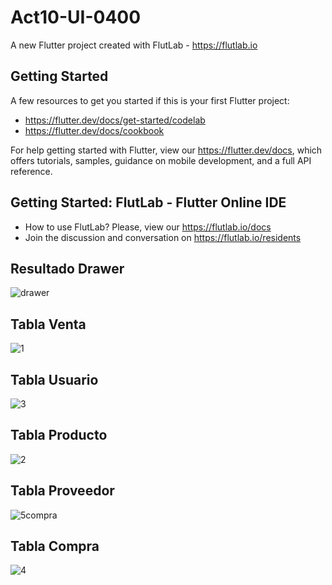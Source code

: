 # Act10-UI-0400

A new Flutter project created with FlutLab - https://flutlab.io

## Getting Started

A few resources to get you started if this is your first Flutter project:

- https://flutter.dev/docs/get-started/codelab
- https://flutter.dev/docs/cookbook

For help getting started with Flutter, view our
https://flutter.dev/docs, which offers tutorials,
samples, guidance on mobile development, and a full API reference.

## Getting Started: FlutLab - Flutter Online IDE

- How to use FlutLab? Please, view our https://flutlab.io/docs
- Join the discussion and conversation on https://flutlab.io/residents

## Resultado Drawer
![drawer](https://github.com/VegaTapiaGemaKarina/A10-Formulatios-0400/assets/144732543/69b21887-56e4-46e3-aea3-45363d3213e0)
## Tabla Venta
![1](https://github.com/VegaTapiaGemaKarina/A10-Formulatios-0400/assets/144732543/34c762f0-e78d-4c41-b48d-1415987c1585)
## Tabla Usuario
![3](https://github.com/VegaTapiaGemaKarina/A10-Formulatios-0400/assets/144732543/3c18d318-3a88-4cb8-b250-71fd41f69bd2)
## Tabla Producto
![2](https://github.com/VegaTapiaGemaKarina/A10-Formulatios-0400/assets/144732543/6b630877-debb-4614-b91f-d9b06b433b99)
## Tabla Proveedor
![5compra](https://github.com/VegaTapiaGemaKarina/A10-Formulatios-0400/assets/144732543/2c86ee78-a5db-4e98-b3b9-aea0356aa2e6)
## Tabla Compra
![4](https://github.com/VegaTapiaGemaKarina/A10-Formulatios-0400/assets/144732543/945481e2-bc37-433c-adbb-95d32615d972)


